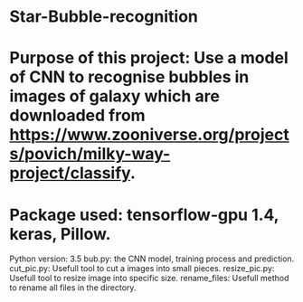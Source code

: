 # Star-Bubble-recognition
# Purpose of this project: Use a model of CNN to recognise bubbles in images of galaxy which are downloaded from https://www.zooniverse.org/projects/povich/milky-way-project/classify.
# Package used: tensorflow-gpu 1.4, keras, Pillow. 
Python version: 3.5
bub.py: the CNN model, training process and prediction.
cut_pic.py: Usefull tool to cut a images into small pieces.
resize_pic.py: Usefull tool to resize image into specific size.
rename_files: Usefull method to rename all files in the directory.
